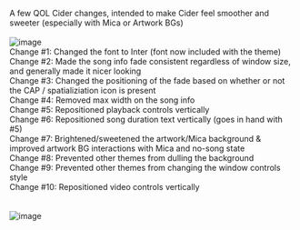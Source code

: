 A few QOL Cider changes, intended to make Cider feel smoother and sweeter (especially with Mica or Artwork BGs)<br>
<br>
![image](https://user-images.githubusercontent.com/23534814/170808090-807bc0bb-4d4a-46d0-9f35-d3c38bebae43.png)
<br>
Change #1: Changed the font to Inter (font now included with the theme)<br>
Change #2: Made the song info fade consistent regardless of window size, and generally made it nicer looking<br>
Change #3: Changed the positioning of the fade based on whether or not the CAP / spatializiation icon is present<br>
Change #4: Removed max width on the song info<br>
Change #5: Repositioned playback controls vertically<br>
Change #6: Repositioned song duration text vertically (goes in hand with #5)<br>
Change #7: Brightened/sweetened the artwork/Mica background & improved artwork BG interactions with Mica and no-song state<br>
Change #8: Prevented other themes from dulling the background<br>
Change #9: Prevented other themes from changing the window controls style<br>
Change #10: Repositioned video controls vertically<br>
<br>
<br>
![image](https://user-images.githubusercontent.com/23534814/170808646-ef2a583b-2f02-42ae-a54a-d09fd964cfee.png)
